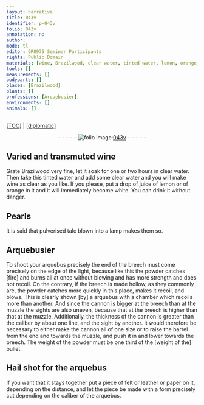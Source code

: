 ```yaml
---
layout: narrative
title: 043v
identifier: p-043v
folio: 043v
annotation: no
author:
mode: tl
editor: GR8975 Seminar Participants
rights: Public Domain
materials: [wine, Brazilwood, clear water, tinted water, lemon, orange, Pearls, talc, powder, felt, leather, paper]
tools: []
measurements: []
bodyparts: []
places: [Brazilwood]
plants: []
professions: [Arquebusier]
environments: []
animals: []
---
```


<p><a href="{{ site.baseurl }}/translation/">[TOC]</a> | <a href="{{ site.baseurl }}/_texts/p-043v_tc.md/">[diplomatic]</a></p><div class="folio" align="center">- - - - - <a href="http://gallica.bnf.fr/ark:/12148/btv1b10500001g/f92.image" target="_blank"><img src="https://cu-mkp.github.io/2017-workshop-edition/assets/photo-icon.png" alt="folio image: " style="display:inline-block; margin-bottom:-3px;"/>043v</a> - - - - - </div>  
  

## Varied and transmuted <span class="m">wine</span>

 
Grate <span class="m"><span class="pl">Brazilwood</span></span> very fine, let it soak for one or two hours in <span class="m">clear water</span>. Then take this <span class="m">tinted water</span> and add some clear water and you will make <span class="m">wine</span> as clear as you like. If you please, put a drop of juice of <span class="m">lemon </span> or of <span class="m">orange</span> in it and it will immediately become white. You can drink it without danger. 
 
 
  

## <span class="m">Pearls</span>

 
It is said that pulverised <span class="m">talc</span> blown into a lamp makes them so. 
 
 
  

## <span class="pro">Arquebusier</span>

 
To shoot your arquebus precisely the end of the breech must come precisely on the edge of the light, because like this the <span class="m">powder</span> catches [fire] and burns all at once without blowing and has more strength and does not recoil. On the contrary, if the breech is made hollow, as they commonly are, the <span class="m">powder</span> catches more quickly in this place, makes it recoil, and blows. This is clearly shown [by] a arquebus with a chamber which recoils more than another. And since the cannon is bigger at the breech than at the muzzle the sights are also uneven, because that at the breech is higher than that at the muzzle. Additionally, the thickness of the cannon is greater than the caliber by about one line, and the sight by another. It would therefore be necessary to either make the cannon all of one size or to raise the barrel from the end and towards the muzzle, and push it in and lower towards the breech. The weight of the <span class="m">powder</span> must be one third of the [weight of the] bullet. 
 
 
  

## Hail shot for the arquebus

 
If you want that it stays together put a piece of <span class="m">felt</span> or <span class="m">leather</span> or <span class="m">paper</span> on it, depending on the distance, and let the piece be made with a form precisely cut depending on the caliber of the arquebus. 
 
